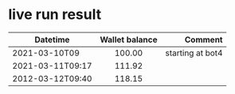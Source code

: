 # live run result

|    Datetime      | Wallet balance |      Comment     |
|------------------|:--------------:|-----------------:|
| 2021-03-10T09    |    100.00      | starting at bot4 |
| 2021-03-11T09:17 |    111.92      |                  |
| 2012-03-12T09:40 |    118.15     |                  |


